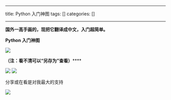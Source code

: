 
--- 
title:  Python 入门神图 
tags: []
categories: [] 

---
**国外一高手画的，现把它翻译成中文，入门超简单。**

**Python 入门神图**

**<img src="https://imgconvert.csdnimg.cn/aHR0cHM6Ly9tbWJpei5xcGljLmNuL21tYml6L3ZxbGJWRmw1Sm4yMnAzRGFpYW1WWGpxODVvbzJ4WHNMcWN6b2tXY3U0alFNWWpSNDdoV0hnTDRJNlBEOERnZThhTUttRkxDa2lhaWN3eDhsRGtLaWJ5cW4xQS82NDA?x-oss-process=image/format,png">**

**（注：看不清可以“另存为”查看）******

<img src="https://imgconvert.csdnimg.cn/aHR0cHM6Ly9tbWJpei5xcGljLmNuL21tYml6X3BuZy9RQjZHNFpvRTE4NGliejlNc2N3YXE5OHcwNXVHQWljMXh0UXZqNWhzTEQ1eFdmcjlIYlhsTDVSTnFRcU1wcnVnNlhqRDdtSTRVY1F2Y3U2NEdHZTI3VDdBLzY0MA?x-oss-process=image/format,png">

<img src="https://imgconvert.csdnimg.cn/aHR0cHM6Ly9tbWJpei5xcGljLmNuL21tYml6X3BuZy9QdlA2cWpVcHZJb24walFiZjlpYVdGcTBMaWJaSVQ0WXJCNGlhd0ZmZE5lQjFJcks0eXhrWVplbnFvWWY2dHc3dElpY0EyMUxNWEFSVzN6bkk5ajU0NmliMzFRLzY0MA?x-oss-process=image/format,png">

分享或在看是对我最大的支持 

<img src="https://imgconvert.csdnimg.cn/aHR0cHM6Ly9tbWJpei5xcGljLmNuL21tYml6X2dpZi9QdlA2cWpVcHZJcmNjSFVSRTF0ZmRnOWo5em9zbzYwNGdvWmtBeGpkdGNQSHo4WmFtaWJjakZiTUhMZGxNOG1RbWhveHZxbUpIUzRpY09hN2dSVGp2M1dBLzY0MA?x-oss-process=image/format,png">
